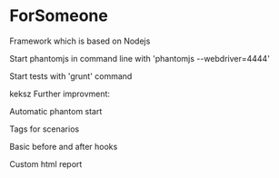 ForSomeone
==========

Framework which is based on Nodejs

Start phantomjs in command line with 'phantomjs --webdriver=4444'

Start tests with 'grunt' command

keksz
Further improvment:

  Automatic phantom start
  
  Tags for scenarios
  
  Basic before and after hooks
  
  Custom html report
